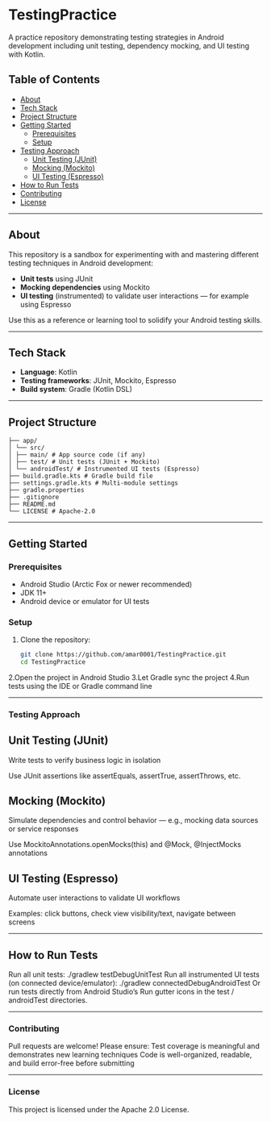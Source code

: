 # TestingPractice

A practice repository demonstrating testing strategies in Android development including unit testing, dependency mocking, and UI testing with Kotlin.

##  Table of Contents
- [About](#about)
- [Tech Stack](#tech-stack)
- [Project Structure](#project-structure)
- [Getting Started](#getting-started)
  - [Prerequisites](#prerequisites)
  - [Setup](#setup)
- [Testing Approach](#testing-approach)
  - [Unit Testing (JUnit)](#unit-testing-junit)
  - [Mocking (Mockito)](#mocking-mockito)
  - [UI Testing (Espresso)](#ui-testing-espresso)
- [How to Run Tests](#how-to-run-tests)
- [Contributing](#contributing)
- [License](#license)

---

## About
This repository is a sandbox for experimenting with and mastering different testing techniques in Android development:

- **Unit tests** using JUnit  
- **Mocking dependencies** using Mockito  
- **UI testing** (instrumented) to validate user interactions — for example using Espresso  

Use this as a reference or learning tool to solidify your Android testing skills.

---

## Tech Stack
- **Language**: Kotlin  
- **Testing frameworks**: JUnit, Mockito, Espresso  
- **Build system**: Gradle (Kotlin DSL)

---

## Project Structure
```TestingPractice/
├── app/
│ └── src/
│ ├── main/ # App source code (if any)
│ ├── test/ # Unit tests (JUnit + Mockito)
│ └── androidTest/ # Instrumented UI tests (Espresso)
├── build.gradle.kts # Gradle build file
├── settings.gradle.kts # Multi-module settings
├── gradle.properties
├── .gitignore
├── README.md
└── LICENSE # Apache-2.0
```


---

## Getting Started

### Prerequisites
- Android Studio (Arctic Fox or newer recommended)  
- JDK 11+  
- Android device or emulator for UI tests

### Setup
1. Clone the repository:
   ```bash
   git clone https://github.com/amar0001/TestingPractice.git
   cd TestingPractice
2.Open the project in Android Studio
3.Let Gradle sync the project
4.Run tests using the IDE or Gradle command line

---

### Testing Approach

## Unit Testing (JUnit)


Write tests to verify business logic in isolation

Use JUnit assertions like assertEquals, assertTrue, assertThrows, etc.

## Mocking (Mockito)


Simulate dependencies and control behavior — e.g., mocking data sources or service responses

Use MockitoAnnotations.openMocks(this) and @Mock, @InjectMocks annotations

## UI Testing (Espresso)

Automate user interactions to validate UI workflows

Examples: click buttons, check view visibility/text, navigate between screens

---

## How to Run Tests

Run all unit tests:
./gradlew testDebugUnitTest
Run all instrumented UI tests (on connected device/emulator):
./gradlew connectedDebugAndroidTest
Or run tests directly from Android Studio’s Run gutter icons in the test / androidTest directories.

---

### Contributing

Pull requests are welcome! Please ensure:
Test coverage is meaningful and demonstrates new learning techniques
Code is well-organized, readable, and build error-free before submitting

---

### License

This project is licensed under the Apache 2.0 License.


